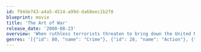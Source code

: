 ```yaml
---
id: f94de743-a4a5-4514-a99d-da68eec1b2f0
blueprint: movie
title: 'The Art of War'
release_date: '2000-08-23'
overview: 'When ruthless terrorists threaten to bring down the United Nations, they frame the one man they believe can stop them: an international security expert named Shaw. Now he must run from his own allies and become a solitary force for good, as he tries to stop what could become World War III.'
genres: '[{"id": 80, "name": "Crime"}, {"id": 28, "name": "Action"}, {"id": 12, "name": "Adventure"}]'
---
```

